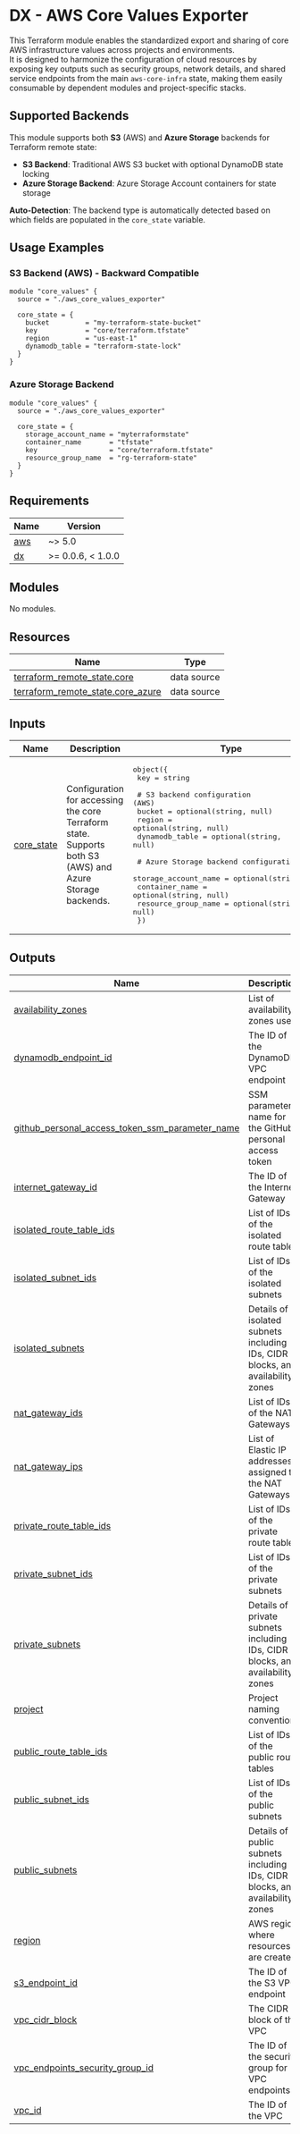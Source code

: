 # DX - AWS Core Values Exporter

This Terraform module enables the standardized export and sharing of core AWS infrastructure values across projects and environments.  
It is designed to harmonize the configuration of cloud resources by exposing key outputs such as security groups, network details, and shared service endpoints from the main `aws-core-infra` state, making them easily consumable by dependent modules and project-specific stacks.

## Supported Backends

This module supports both **S3** (AWS) and **Azure Storage** backends for Terraform remote state:

- **S3 Backend**: Traditional AWS S3 bucket with optional DynamoDB state locking
- **Azure Storage Backend**: Azure Storage Account containers for state storage

**Auto-Detection**: The backend type is automatically detected based on which fields are populated in the `core_state` variable.

## Usage Examples

### S3 Backend (AWS) - Backward Compatible

```hcl
module "core_values" {
  source = "./aws_core_values_exporter"

  core_state = {
    bucket         = "my-terraform-state-bucket"
    key            = "core/terraform.tfstate"
    region         = "us-east-1"
    dynamodb_table = "terraform-state-lock"
  }
}
```

### Azure Storage Backend

```hcl
module "core_values" {
  source = "./aws_core_values_exporter"

  core_state = {
    storage_account_name = "myterraformstate"
    container_name       = "tfstate"
    key                  = "core/terraform.tfstate"
    resource_group_name  = "rg-terraform-state"
  }
}
```

<!-- BEGIN_TF_DOCS -->

## Requirements

| Name                                                   | Version           |
| ------------------------------------------------------ | ----------------- |
| <a name="requirement_aws"></a> [aws](#requirement_aws) | ~> 5.0            |
| <a name="requirement_dx"></a> [dx](#requirement_dx)    | >= 0.0.6, < 1.0.0 |

## Modules

No modules.

## Resources

| Name                                                                                                                                   | Type        |
| -------------------------------------------------------------------------------------------------------------------------------------- | ----------- |
| [terraform_remote_state.core](https://registry.terraform.io/providers/hashicorp/terraform/latest/docs/data-sources/remote_state)       | data source |
| [terraform_remote_state.core_azure](https://registry.terraform.io/providers/hashicorp/terraform/latest/docs/data-sources/remote_state) | data source |

## Inputs

| Name                                                            | Description                                                                                              | Type                                                                                                                                                                                                                                                                                                                                                                                                              | Default | Required |
| --------------------------------------------------------------- | -------------------------------------------------------------------------------------------------------- | ----------------------------------------------------------------------------------------------------------------------------------------------------------------------------------------------------------------------------------------------------------------------------------------------------------------------------------------------------------------------------------------------------------------- | ------- | :------: |
| <a name="input_core_state"></a> [core_state](#input_core_state) | Configuration for accessing the core Terraform state. Supports both S3 (AWS) and Azure Storage backends. | <pre>object({<br/> key = string<br/><br/> # S3 backend configuration (AWS)<br/> bucket = optional(string, null)<br/> region = optional(string, null)<br/> dynamodb_table = optional(string, null)<br/><br/> # Azure Storage backend configuration<br/> storage_account_name = optional(string, null)<br/> container_name = optional(string, null)<br/> resource_group_name = optional(string, null)<br/> })</pre> | n/a     |   yes    |

## Outputs

| Name                                                                                                                                                                             | Description                                                                    |
| -------------------------------------------------------------------------------------------------------------------------------------------------------------------------------- | ------------------------------------------------------------------------------ |
| <a name="output_availability_zones"></a> [availability_zones](#output_availability_zones)                                                                                        | List of availability zones used                                                |
| <a name="output_dynamodb_endpoint_id"></a> [dynamodb_endpoint_id](#output_dynamodb_endpoint_id)                                                                                  | The ID of the DynamoDB VPC endpoint                                            |
| <a name="output_github_personal_access_token_ssm_parameter_name"></a> [github_personal_access_token_ssm_parameter_name](#output_github_personal_access_token_ssm_parameter_name) | SSM parameter name for the GitHub personal access token                        |
| <a name="output_internet_gateway_id"></a> [internet_gateway_id](#output_internet_gateway_id)                                                                                     | The ID of the Internet Gateway                                                 |
| <a name="output_isolated_route_table_ids"></a> [isolated_route_table_ids](#output_isolated_route_table_ids)                                                                      | List of IDs of the isolated route tables                                       |
| <a name="output_isolated_subnet_ids"></a> [isolated_subnet_ids](#output_isolated_subnet_ids)                                                                                     | List of IDs of the isolated subnets                                            |
| <a name="output_isolated_subnets"></a> [isolated_subnets](#output_isolated_subnets)                                                                                              | Details of isolated subnets including IDs, CIDR blocks, and availability zones |
| <a name="output_nat_gateway_ids"></a> [nat_gateway_ids](#output_nat_gateway_ids)                                                                                                 | List of IDs of the NAT Gateways                                                |
| <a name="output_nat_gateway_ips"></a> [nat_gateway_ips](#output_nat_gateway_ips)                                                                                                 | List of Elastic IP addresses assigned to the NAT Gateways                      |
| <a name="output_private_route_table_ids"></a> [private_route_table_ids](#output_private_route_table_ids)                                                                         | List of IDs of the private route tables                                        |
| <a name="output_private_subnet_ids"></a> [private_subnet_ids](#output_private_subnet_ids)                                                                                        | List of IDs of the private subnets                                             |
| <a name="output_private_subnets"></a> [private_subnets](#output_private_subnets)                                                                                                 | Details of private subnets including IDs, CIDR blocks, and availability zones  |
| <a name="output_project"></a> [project](#output_project)                                                                                                                         | Project naming convention                                                      |
| <a name="output_public_route_table_ids"></a> [public_route_table_ids](#output_public_route_table_ids)                                                                            | List of IDs of the public route tables                                         |
| <a name="output_public_subnet_ids"></a> [public_subnet_ids](#output_public_subnet_ids)                                                                                           | List of IDs of the public subnets                                              |
| <a name="output_public_subnets"></a> [public_subnets](#output_public_subnets)                                                                                                    | Details of public subnets including IDs, CIDR blocks, and availability zones   |
| <a name="output_region"></a> [region](#output_region)                                                                                                                            | AWS region where resources are created                                         |
| <a name="output_s3_endpoint_id"></a> [s3_endpoint_id](#output_s3_endpoint_id)                                                                                                    | The ID of the S3 VPC endpoint                                                  |
| <a name="output_vpc_cidr_block"></a> [vpc_cidr_block](#output_vpc_cidr_block)                                                                                                    | The CIDR block of the VPC                                                      |
| <a name="output_vpc_endpoints_security_group_id"></a> [vpc_endpoints_security_group_id](#output_vpc_endpoints_security_group_id)                                                 | The ID of the security group for VPC endpoints                                 |
| <a name="output_vpc_id"></a> [vpc_id](#output_vpc_id)                                                                                                                            | The ID of the VPC                                                              |

<!-- END_TF_DOCS -->
